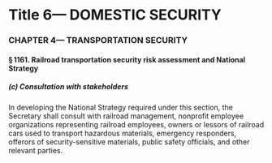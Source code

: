 
# Title 6— DOMESTIC SECURITY
### CHAPTER 4— TRANSPORTATION SECURITY
#### § 1161. Railroad transportation security risk assessment and National Strategy
##### (c) Consultation with stakeholders

In developing the National Strategy required under this section, the Secretary shall consult with railroad management, nonprofit employee organizations representing railroad employees, owners or lessors of railroad cars used to transport hazardous materials, emergency responders, offerors of security-sensitive materials, public safety officials, and other relevant parties.
